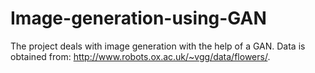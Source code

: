 # Image-generation-using-GAN
The project deals with image generation with the help of a GAN. Data is obtained from: http://www.robots.ox.ac.uk/~vgg/data/flowers/.
